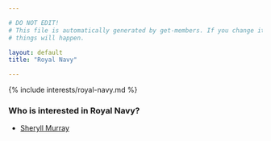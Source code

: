 ```yaml
---

# DO NOT EDIT!
# This file is automatically generated by get-members. If you change it, bad
# things will happen.

layout: default
title: "Royal Navy"

---
```


{% include interests/royal-navy.md %}

### Who is interested in Royal Navy?


* [Sheryll Murray](../members/sheryll-murray.html)
